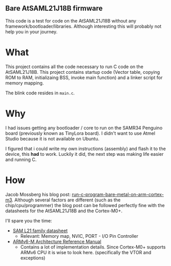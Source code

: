 Bare AtSAML21J18B firmware
---
This code is a test for code on the AtSAML21J18B without any framework/bootloader/libraries. Although interesting this will probably not help you in your journey.

# What
This project contains all the code necessary to run C code on the AtSAML21J18B. This project contains startup code (Vector table, copying ROM to RAM, initializaing BSS, invoke main function) and a linker script for memory mapping.

The blink code resides in `main.c`.

# Why
I had issues getting any bootloader / core to run on the SAMR34 Penguino board (previously known as TinyLora board). I didn't want to use Atmel Studio because it is not available on Ubuntu.

I figured that i could write my own instructions (assembly) and flash it to the device, this **had** to work. Luckily it did, the next step was making life easier and running C.

# How

Jacob Mossberg his blog post: [run-c-program-bare-metal-on-arm-cortex-m3](https://jacobmossberg.se/posts/2018/08/11/run-c-program-bare-metal-on-arm-cortex-m3.html#c-program). Although several factors are different (such as the chip/cpu/programmer) the blog post can be followed perfectly fine with the datasheets for the AtSAML21J18B and the Cortex-M0+.

I'll spare you the time:  
 - [SAM L21 family datasheet](http://ww1.microchip.com/downloads/en/DeviceDoc/60001477A.pdf)
   - Relevant: Memory map, NVIC, PORT - I/O Pin Controller
 - [ARMv6-M Architecture Reference Manual](https://static.docs.arm.com/ddi0419/d/DDI0419D_armv6m_arm.pdf)
   - Contains a lot of implementation details. Since Cortex-M0+ supports ARMv6 CPU it is wise to look here. (specifically the VTOR and exceptions)